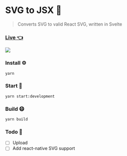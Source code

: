 # SVG to JSX 🍭
> Converts SVG to valid React SVG, written in Svelte

### [Live 👈](http://svg2jsx.herokuapp.com/)

<img src="https://media.giphy.com/media/3ohzdFDUko7qK0xF4I/giphy.gif"/>

### Install ⚙️

```
yarn
```

### Start 🏃

```
yarn start:development
```

### Build 😷

```
yarn build
```

### Todo 📝

- [ ] Upload
- [ ] Add react-native SVG support
